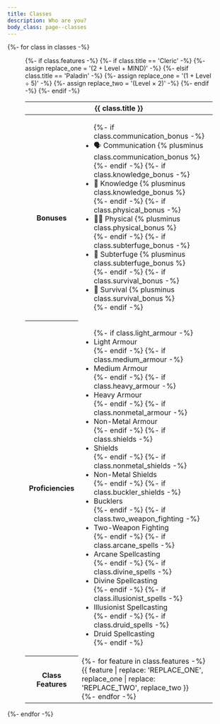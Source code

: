 ```yaml
---
title: Classes
description: Who are you?
body_class: page--classes
---
```


{%- for class in classes -%}
    <figure>
        <table>
            <thead>
                <tr>
                    <th class="center  stretch" colspan="3">{{ class.title }}</th>
                </tr>
            </thead>
            <tbody>
                <tr>
                    <th>Bonuses</th>
                    <td class="nobold">
                        <ul class="list">
                            {%- if class.communication_bonus -%}
                                <li>🗣 Communication {% plusminus class.communication_bonus %}</li>
                            {%- endif -%}
                            {%- if class.knowledge_bonus -%}
                                <li>📖 Knowledge {% plusminus class.knowledge_bonus %}</li>
                            {%- endif -%}
                            {%- if class.physical_bonus -%}
                                <li>🏃‍♂️ Physical {% plusminus class.physical_bonus %}</li>
                            {%- endif -%}
                            {%- if class.subterfuge_bonus -%}
                                <li>🔎 Subterfuge {% plusminus class.subterfuge_bonus %}</li>
                            {%- endif -%}
                            {%- if class.survival_bonus -%}
                                <li>🍃 Survival {% plusminus class.survival_bonus %}</li>
                            {%- endif -%}
                        </ul>
                    </td>
                </tr>
                <tr>
                    <th>Proficiencies</th>
                    <td class="nobold">
                        <ul class="list">
                            {%- if class.light_armour -%}
                                <li>Light Armour</li>
                            {%- endif -%}
                            {%- if class.medium_armour -%}
                                <li>Medium Armour</li>
                            {%- endif -%}
                            {%- if class.heavy_armour -%}
                                <li>Heavy Armour</li>
                            {%- endif -%}
                            {%- if class.nonmetal_armour -%}
                                <li>Non-Metal Armour</li>
                            {%- endif -%}
                            {%- if class.shields -%}
                                <li>Shields</li>
                            {%- endif -%}
                            {%- if class.nonmetal_shields -%}
                                <li>Non-Metal Shields</li>
                            {%- endif -%}
                            {%- if class.buckler_shields -%}
                                <li>Bucklers</li>
                            {%- endif -%}
                            {%- if class.two_weapon_fighting -%}
                                <li>Two-Weapon Fighting</li>
                            {%- endif -%}
                            {%- if class.arcane_spells -%}
                                <li>Arcane Spellcasting</li>
                            {%- endif -%}
                            {%- if class.divine_spells -%}
                                <li>Divine Spellcasting</li>
                            {%- endif -%}
                            {%- if class.illusionist_spells -%}
                                <li>Illusionist Spellcasting</li>
                            {%- endif -%}
                            {%- if class.druid_spells -%}
                                <li>Druid Spellcasting</li>
                            {%- endif -%}
                        </ul>
                    </td>
                </tr>
                {%- if class.features -%}
                    {%- if class.title == 'Cleric' -%}
                        {%- assign replace_one = '(2 + Level + MIND)' -%}
                    {%- elsif class.title == 'Paladin' -%}
                        {%- assign replace_one = '(1 + Level ÷ 5)' -%}
                        {%- assign replace_two = '(Level × 2)' -%}
                    {%- endif -%}
                    <tr>
                        <th>Class Features</th>
                        <td class="nobold">
                            {%- for feature in class.features -%}
                                <div>{{ feature | replace: 'REPLACE_ONE', replace_one | replace: 'REPLACE_TWO', replace_two }}</div>
                            {%- endfor -%}
                        </td>
                    </tr>
                {%- endif -%}
            </tbody>
        </table>
    </figure>
{%- endfor -%}
